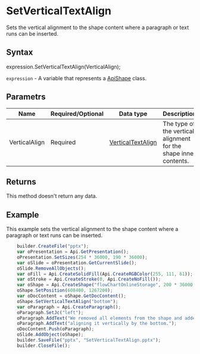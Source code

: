 # SetVerticalTextAlign

Sets the vertical alignment to the shape content where a paragraph or text runs can be inserted.

## Syntax

expression.SetVerticalTextAlign(VerticalAlign);

`expression` - A variable that represents a [ApiShape](../ApiShape.md) class.

## Parametrs

| **Name** | **Required/Optional** | **Data type** | **Description** |
| ------------- | ------------- | ------------- | ------------- |
| VerticalAlign | Required | [VerticalTextAlign](../../../Enumerations/VerticalTextAlign.md) | The type of the vertical alignment for the shape inner contents. |

## Returns

This method doesn't return any data.

## Example

This example sets the vertical alignment to the shape content where a paragraph or text runs can be inserted.

```javascript
	builder.CreateFile("pptx");
	var oPresentation = Api.GetPresentation();
	oPresentation.SetSizes(254 * 36000, 190 * 36000);
	var oSlide = oPresentation.GetCurrentSlide();
	oSlide.RemoveAllObjects();
	var oFill = Api.CreateSolidFill(Api.CreateRGBColor(255, 111, 61));
	var oStroke = Api.CreateStroke(0, Api.CreateNoFill());
	var oShape = Api.CreateShape("flowChartOnlineStorage", 200 * 36000, 130 * 36000, oFill, oStroke);
	oShape.SetPosition(608400, 1267200);
	var oDocContent = oShape.GetDocContent();
	oShape.SetVerticalTextAlign("bottom");
	var oParagraph = Api.CreateParagraph();
	oParagraph.SetJc("left");
	oParagraph.AddText("We removed all elements from the shape and added a new paragraph inside it ");
	oParagraph.AddText("aligning it vertically by the bottom.");
	oDocContent.Push(oParagraph);
	oSlide.AddObject(oShape);
	builder.SaveFile("pptx", "SetVerticalTextAlign.pptx");
	builder.CloseFile();
```